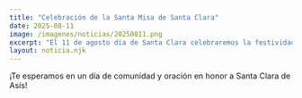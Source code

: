 ```yaml
---
title: "Celebración de la Santa Misa de Santa Clara"
date: 2025-08-11
image: /imagenes/noticias/20250811.png
excerpt: "El 11 de agosto día de Santa Clara celebraremos la festividad, celebrando la Santa Misa de nuestra madre.."
layout: noticia.njk
---
```


¡Te esperamos en un día de comunidad y oración en honor a Santa Clara de Asís!
